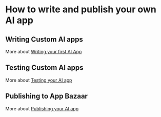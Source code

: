 
# How to write and publish your own AI app

## Writing Custom AI apps

More about [Writing your first AI App](writing-ai-apps.md)

## Testing Custom AI apps

More about [Testing your AI app](testing-ai-apps.md)

## Publishing to App Bazaar

More about [Publishing your AI app](publish-bazaar.md)
